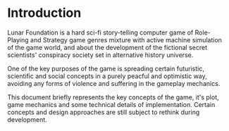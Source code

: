 # Introduction

Lunar Foundation is a hard sci-fi story-telling computer game of Role-Playing and Strategy game genres mixture with active machine simulation of the game world, and about the development of the fictional secret scientists' conspiracy society set in alternative history universe.

One of the key purposes of the game is spreading certain futuristic, scientific and social concepts in a purely peacful and optimistic way, avoiding any forms of violence and suffering in the gameplay mechanics.

This document briefly represents the key concepts of the game, it's plot, game mechanics and some technical details of implementation. Certain concepts and design approaches are still subject to rethink during development.
